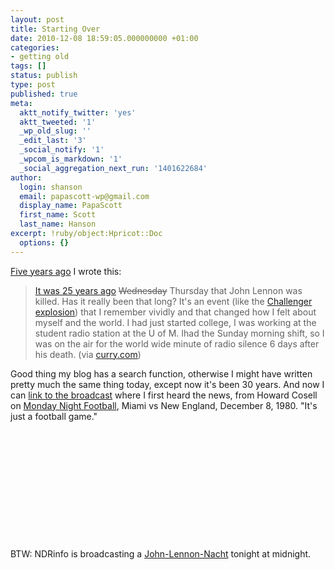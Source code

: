 ```yaml
---
layout: post
title: Starting Over
date: 2010-12-08 18:59:05.000000000 +01:00
categories:
- getting old
tags: []
status: publish
type: post
published: true
meta:
  aktt_notify_twitter: 'yes'
  aktt_tweeted: '1'
  _wp_old_slug: ''
  _edit_last: '3'
  _social_notify: '1'
  _wpcom_is_markdown: '1'
  _social_aggregation_next_run: '1401622684'
author:
  login: shanson
  email: papascott-wp@gmail.com
  display_name: PapaScott
  first_name: Scott
  last_name: Hanson
excerpt: !ruby/object:Hpricot::Doc
  options: {}
---
```

<p><a href="http://www.papascott.de/archives/2005/12/04/in-front-of-the-dakota/">Five years ago</a> I wrote this:</p>
<blockquote><p><a href="http://www.rollingstone.com/news/story/_/id/8898300/?pageid=rs.NewsArchive&amp;pageregion=mainRegion&amp;rnd=1133704411142&amp;has-player=true" title="RollingStone.com: John Lennon : Lennon Lives Forever : News">It was 25 years ago</a> <strike>Wednesday</strike> Thursday that John Lennon was killed. Has it really been that long? It's an event (like the <a href="http://www.papascott.de/archives/2003/01/28/on-this-day-challenger/">Challenger explosion</a>) that I remember vividly and that changed how I felt about myself and the world. I had just started college, I was working at the student radio station at the U of M. Ihad the Sunday morning shift, so I was on the air for the world wide minute of radio silence 6 days after his death. (via <a href="http://www.curry.com/2005/12/04#a54537" title="CURRY.COM: Adam Curry's Weblog">curry.com</a>)</p></blockquote>
<p>Good thing my blog has a search function, otherwise I might have written pretty much the same thing today, except now it's been 30 years. And now I can <a href="http://www.youtube.com/watch?v=n73GFvAyIjs">link to the broadcast</a> where I first heard the news, from Howard Cosell on <a href="http://nfl.fanhouse.com/2010/12/08/monday-night-football-today-isnt-close-to-what-it-once-was/">Monday Night Football</a>, Miami vs New England, December 8, 1980. "It's just a football game."</p>
<p><object width="200" height="175"><param name="movie" value="http://www.youtube.com/v/n73GFvAyIjs?fs=1&amp;hl=en_US&amp;rel=0" /><param name="allowFullScreen" value="true" /><param name="allowscriptaccess" value="always" /><embed src="http://www.youtube.com/v/n73GFvAyIjs?fs=1&amp;hl=en_US&amp;rel=0" type="application/x-shockwave-flash" allowscriptaccess="always" allowfullscreen="true" width="200" height="175" /></object></p>
<p>BTW: NDRinfo is broadcasting a <a href="http://www.ndr.de/info/programm/musik/nachtclub/nachtclublennon101.html">John-Lennon-Nacht</a> tonight at midnight.</p>
